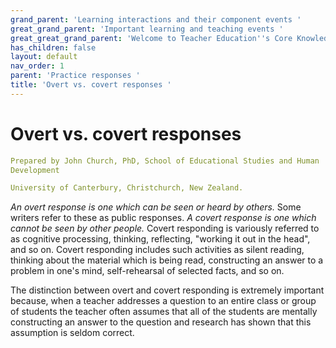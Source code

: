 ```yaml
---
grand_parent: 'Learning interactions and their component events '
great_grand_parent: 'Important learning and teaching events '
great_great_grand_parent: 'Welcome to Teacher Education''s Core Knowledge and Skills.'
has_children: false
layout: default
nav_order: 1
parent: 'Practice responses '
title: 'Overt vs. covert responses '
---
```

# Overt vs. covert responses


```yaml
Prepared by John Church, PhD, School of Educational Studies and Human
Development

University of Canterbury, Christchurch, New Zealand.
```


*An overt response is one which can be seen or heard by others.* Some
writers refer to these as public responses. *A covert response is one
which cannot be seen by other people.* Covert responding is variously
referred to as cognitive processing, thinking, reflecting, "working it
out in the head", and so on. Covert responding includes such activities
as silent reading, thinking about the material which is being read,
constructing an answer to a problem in one's mind, self-rehearsal of
selected facts, and so on.

The distinction between overt and covert responding is extremely
important because, when a teacher addresses a question to an entire
class or group of students the teacher often assumes that all of the
students are mentally constructing an answer to the question and
research has shown that this assumption is seldom correct.
